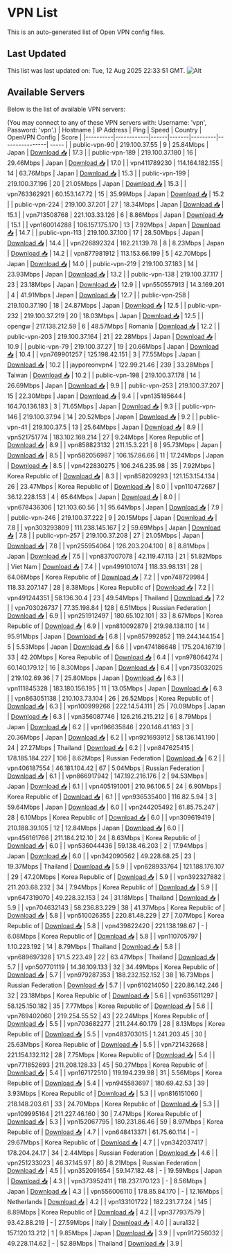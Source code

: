 # VPN List

This is an auto-generated list of Open VPN config files.

## Last Updated

This list was last updated on: Tue, 12 Aug 2025 22:33:51 GMT.
![Alt](https://repobeats.axiom.co/api/embed/186b98318ef1479477931607c1ad7d823f12451f.svg "Repobeats analytics image")

## Available Servers

Below is the list of available VPN servers:

(You may connect to any of these VPN servers with: Username: 'vpn', Password: 'vpn'.)
| Hostname | IP Address | Ping | Speed | Country | OpenVPN Config | Score |
|----------|------------|------|-------|---------|----------------| ----- |
| public-vpn-90 | 219.100.37.55 | 9 | 25.84Mbps | Japan | [Download 📥](./configs/server_0_JP.ovpn) | 17.3 |
| public-vpn-189 | 219.100.37.180 | 16 | 29.46Mbps | Japan | [Download 📥](./configs/server_1_JP.ovpn) | 17.0 |
| vpn411789230 | 114.164.182.155 | 14 | 63.76Mbps | Japan | [Download 📥](./configs/server_2_JP.ovpn) | 15.3 |
| public-vpn-199 | 219.100.37.196 | 20 | 21.05Mbps | Japan | [Download 📥](./configs/server_3_JP.ovpn) | 15.3 |
| vpn763362921 | 60.153.147.72 | 15 | 35.99Mbps | Japan | [Download 📥](./configs/server_4_JP.ovpn) | 15.2 |
| public-vpn-224 | 219.100.37.201 | 27 | 18.34Mbps | Japan | [Download 📥](./configs/server_5_JP.ovpn) | 15.1 |
| vpn713508768 | 221.103.33.126 | 6 | 8.86Mbps | Japan | [Download 📥](./configs/server_6_JP.ovpn) | 15.1 |
| vpn160014288 | 106.157.175.170 | 13 | 7.92Mbps | Japan | [Download 📥](./configs/server_7_JP.ovpn) | 14.7 |
| public-vpn-113 | 219.100.37.100 | 17 | 28.50Mbps | Japan | [Download 📥](./configs/server_8_JP.ovpn) | 14.4 |
| vpn226892324 | 182.21.139.78 | 8 | 8.23Mbps | Japan | [Download 📥](./configs/server_9_JP.ovpn) | 14.2 |
| vpn877981912 | 113.153.66.199 | 5 | 42.70Mbps | Japan | [Download 📥](./configs/server_10_JP.ovpn) | 14.0 |
| public-vpn-219 | 219.100.37.183 | 14 | 23.93Mbps | Japan | [Download 📥](./configs/server_11_JP.ovpn) | 13.2 |
| public-vpn-138 | 219.100.37.117 | 23 | 23.18Mbps | Japan | [Download 📥](./configs/server_12_JP.ovpn) | 12.9 |
| vpn550557913 | 14.3.169.201 | 4 | 41.91Mbps | Japan | [Download 📥](./configs/server_13_JP.ovpn) | 12.7 |
| public-vpn-258 | 219.100.37.190 | 18 | 24.87Mbps | Japan | [Download 📥](./configs/server_14_JP.ovpn) | 12.5 |
| public-vpn-232 | 219.100.37.219 | 20 | 18.03Mbps | Japan | [Download 📥](./configs/server_15_JP.ovpn) | 12.5 |
| opengw | 217.138.212.59 | 6 | 48.57Mbps | Romania | [Download 📥](./configs/server_16_RO.ovpn) | 12.2 |
| public-vpn-203 | 219.100.37.164 | 21 | 22.28Mbps | Japan | [Download 📥](./configs/server_17_JP.ovpn) | 10.9 |
| public-vpn-79 | 219.100.37.27 | 19 | 20.66Mbps | Japan | [Download 📥](./configs/server_18_JP.ovpn) | 10.4 |
| vpn769901257 | 125.198.42.151 | 3 | 77.55Mbps | Japan | [Download 📥](./configs/server_19_JP.ovpn) | 10.2 |
| jayporeonvpn4 | 122.99.21.46 | 239 | 33.28Mbps | Taiwan | [Download 📥](./configs/server_20_TW.ovpn) | 10.2 |
| public-vpn-198 | 219.100.37.178 | 14 | 26.69Mbps | Japan | [Download 📥](./configs/server_21_JP.ovpn) | 9.9 |
| public-vpn-253 | 219.100.37.207 | 15 | 22.30Mbps | Japan | [Download 📥](./configs/server_22_JP.ovpn) | 9.4 |
| vpn135185644 | 164.70.136.183 | 3 | 71.65Mbps | Japan | [Download 📥](./configs/server_23_JP.ovpn) | 9.3 |
| public-vpn-146 | 219.100.37.94 | 14 | 20.52Mbps | Japan | [Download 📥](./configs/server_24_JP.ovpn) | 9.2 |
| public-vpn-41 | 219.100.37.5 | 13 | 25.64Mbps | Japan | [Download 📥](./configs/server_25_JP.ovpn) | 8.9 |
| vpn521751774 | 183.102.169.214 | 27 | 9.24Mbps | Korea Republic of | [Download 📥](./configs/server_26_KR.ovpn) | 8.9 |
| vpn858823132 | 211.15.3.221 | 8 | 95.73Mbps | Japan | [Download 📥](./configs/server_27_JP.ovpn) | 8.5 |
| vpn582056987 | 106.157.86.66 | 11 | 17.24Mbps | Japan | [Download 📥](./configs/server_28_JP.ovpn) | 8.5 |
| vpn422830275 | 106.246.235.98 | 35 | 7.92Mbps | Korea Republic of | [Download 📥](./configs/server_29_KR.ovpn) | 8.3 |
| vpn858209293 | 121.153.154.134 | 26 | 23.47Mbps | Korea Republic of | [Download 📥](./configs/server_30_KR.ovpn) | 8.0 |
| vpn110472687 | 36.12.228.153 | 4 | 65.64Mbps | Japan | [Download 📥](./configs/server_31_JP.ovpn) | 8.0 |
| vpn678436306 | 121.103.60.56 | 1 | 95.64Mbps | Japan | [Download 📥](./configs/server_32_JP.ovpn) | 7.9 |
| public-vpn-246 | 219.100.37.222 | 9 | 20.15Mbps | Japan | [Download 📥](./configs/server_33_JP.ovpn) | 7.8 |
| vpn303293809 | 111.238.145.167 | 2 | 59.69Mbps | Japan | [Download 📥](./configs/server_34_JP.ovpn) | 7.8 |
| public-vpn-257 | 219.100.37.208 | 27 | 21.05Mbps | Japan | [Download 📥](./configs/server_35_JP.ovpn) | 7.8 |
| vpn255954064 | 126.203.204.100 | 8 | 8.81Mbps | Japan | [Download 📥](./configs/server_36_JP.ovpn) | 7.5 |
| vpn837007078 | 42.119.47.113 | 21 | 51.82Mbps | Viet Nam | [Download 📥](./configs/server_37_VN.ovpn) | 7.4 |
| vpn499101074 | 118.33.98.131 | 28 | 64.06Mbps | Korea Republic of | [Download 📥](./configs/server_38_KR.ovpn) | 7.2 |
| vpn748729984 | 118.33.207.147 | 28 | 8.38Mbps | Korea Republic of | [Download 📥](./configs/server_39_KR.ovpn) | 7.2 |
| vpn491244351 | 58.136.30.4 | 23 | 49.54Mbps | Thailand | [Download 📥](./configs/server_40_TH.ovpn) | 7.2 |
| vpn703026737 | 77.35.198.84 | 128 | 6.51Mbps | Russian Federation | [Download 📥](./configs/server_41_RU.ovpn) | 6.9 |
| vpn251912497 | 180.65.102.101 | 33 | 8.67Mbps | Korea Republic of | [Download 📥](./configs/server_42_KR.ovpn) | 6.9 |
| vpn810092879 | 219.98.138.110 | 14 | 95.91Mbps | Japan | [Download 📥](./configs/server_43_JP.ovpn) | 6.8 |
| vpn857992852 | 119.244.144.154 | 5 | 5.53Mbps | Japan | [Download 📥](./configs/server_44_JP.ovpn) | 6.6 |
| vpn474186648 | 175.204.167.19 | 33 | 42.20Mbps | Korea Republic of | [Download 📥](./configs/server_45_KR.ovpn) | 6.4 |
| vpn978064274 | 60.140.179.12 | 16 | 8.30Mbps | Japan | [Download 📥](./configs/server_46_JP.ovpn) | 6.4 |
| vpn735032025 | 219.102.69.36 | 7 | 25.80Mbps | Japan | [Download 📥](./configs/server_47_JP.ovpn) | 6.3 |
| vpn111845328 | 183.180.156.195 | 11 | 13.05Mbps | Japan | [Download 📥](./configs/server_48_JP.ovpn) | 6.3 |
| vpn863051138 | 210.103.73.104 | 26 | 26.52Mbps | Korea Republic of | [Download 📥](./configs/server_49_KR.ovpn) | 6.3 |
| vpn100999266 | 222.14.54.111 | 25 | 70.09Mbps | Japan | [Download 📥](./configs/server_50_JP.ovpn) | 6.3 |
| vpn356087746 | 126.216.215.212 | 6 | 8.79Mbps | Japan | [Download 📥](./configs/server_51_JP.ovpn) | 6.2 |
| vpn196635846 | 220.146.41.163 | 3 | 20.36Mbps | Japan | [Download 📥](./configs/server_52_JP.ovpn) | 6.2 |
| vpn921693912 | 58.136.141.190 | 24 | 27.27Mbps | Thailand | [Download 📥](./configs/server_53_TH.ovpn) | 6.2 |
| vpn847625415 | 178.185.184.227 | 106 | 8.62Mbps | Russian Federation | [Download 📥](./configs/server_54_RU.ovpn) | 6.2 |
| vpn406187554 | 46.181.104.42 | 67 | 5.04Mbps | Russian Federation | [Download 📥](./configs/server_55_RU.ovpn) | 6.1 |
| vpn866917942 | 147.192.216.176 | 2 | 94.53Mbps | Japan | [Download 📥](./configs/server_56_JP.ovpn) | 6.1 |
| vpn405191001 | 210.96.106.5 | 24 | 6.90Mbps | Korea Republic of | [Download 📥](./configs/server_57_KR.ovpn) | 6.1 |
| vpn936535400 | 116.82.5.94 | 3 | 59.64Mbps | Japan | [Download 📥](./configs/server_58_JP.ovpn) | 6.0 |
| vpn244205492 | 61.85.75.247 | 28 | 6.10Mbps | Korea Republic of | [Download 📥](./configs/server_59_KR.ovpn) | 6.0 |
| vpn309619419 | 210.188.39.105 | 12 | 12.84Mbps | Japan | [Download 📥](./configs/server_60_JP.ovpn) | 6.0 |
| vpn456161766 | 211.184.212.10 | 24 | 8.63Mbps | Korea Republic of | [Download 📥](./configs/server_61_KR.ovpn) | 6.0 |
| vpn536044436 | 59.138.46.203 | 2 | 17.94Mbps | Japan | [Download 📥](./configs/server_62_JP.ovpn) | 6.0 |
| vpn342090562 | 49.228.68.25 | 23 | 19.37Mbps | Thailand | [Download 📥](./configs/server_63_TH.ovpn) | 5.9 |
| vpn628933764 | 121.188.176.107 | 29 | 47.20Mbps | Korea Republic of | [Download 📥](./configs/server_64_KR.ovpn) | 5.9 |
| vpn392327882 | 211.203.68.232 | 34 | 7.94Mbps | Korea Republic of | [Download 📥](./configs/server_65_KR.ovpn) | 5.9 |
| vpn647319070 | 49.228.32.153 | 24 | 31.18Mbps | Thailand | [Download 📥](./configs/server_66_TH.ovpn) | 5.9 |
| vpn704632143 | 58.236.83.229 | 38 | 41.37Mbps | Korea Republic of | [Download 📥](./configs/server_67_KR.ovpn) | 5.8 |
| vpn510026355 | 220.81.48.229 | 27 | 7.07Mbps | Korea Republic of | [Download 📥](./configs/server_68_KR.ovpn) | 5.8 |
| vpn439822420 | 221.138.198.67 | - | 6.08Mbps | Korea Republic of | [Download 📥](./configs/server_69_KR.ovpn) | 5.8 |
| vpn110705797 | 1.10.223.192 | 14 | 8.79Mbps | Thailand | [Download 📥](./configs/server_70_TH.ovpn) | 5.8 |
| vpn689697328 | 171.5.223.49 | 22 | 63.47Mbps | Thailand | [Download 📥](./configs/server_71_TH.ovpn) | 5.7 |
| vpn507701119 | 14.36.109.133 | 32 | 34.49Mbps | Korea Republic of | [Download 📥](./configs/server_72_KR.ovpn) | 5.7 |
| vpn979287353 | 188.232.152.152 | 38 | 16.73Mbps | Russian Federation | [Download 📥](./configs/server_73_RU.ovpn) | 5.7 |
| vpn610214050 | 220.86.142.246 | 32 | 23.18Mbps | Korea Republic of | [Download 📥](./configs/server_74_KR.ovpn) | 5.6 |
| vpn635611297 | 58.125.150.182 | 35 | 7.77Mbps | Korea Republic of | [Download 📥](./configs/server_75_KR.ovpn) | 5.6 |
| vpn769402060 | 219.254.55.52 | 43 | 22.24Mbps | Korea Republic of | [Download 📥](./configs/server_76_KR.ovpn) | 5.5 |
| vpn703682277 | 211.244.60.179 | 28 | 8.13Mbps | Korea Republic of | [Download 📥](./configs/server_77_KR.ovpn) | 5.5 |
| vpn483703015 | 1.241.203.45 | 30 | 25.63Mbps | Korea Republic of | [Download 📥](./configs/server_78_KR.ovpn) | 5.5 |
| vpn721432668 | 221.154.132.112 | 28 | 7.75Mbps | Korea Republic of | [Download 📥](./configs/server_79_KR.ovpn) | 5.4 |
| vpn771852693 | 211.208.128.33 | 45 | 50.27Mbps | Korea Republic of | [Download 📥](./configs/server_80_KR.ovpn) | 5.4 |
| vpn167172510 | 119.194.239.98 | 31 | 5.56Mbps | Korea Republic of | [Download 📥](./configs/server_81_KR.ovpn) | 5.4 |
| vpn945583697 | 180.69.42.53 | 39 | 3.93Mbps | Korea Republic of | [Download 📥](./configs/server_82_KR.ovpn) | 5.3 |
| vpn816151060 | 218.148.203.61 | 33 | 24.70Mbps | Korea Republic of | [Download 📥](./configs/server_83_KR.ovpn) | 5.3 |
| vpn109995164 | 211.227.46.160 | 30 | 7.47Mbps | Korea Republic of | [Download 📥](./configs/server_84_KR.ovpn) | 5.3 |
| vpn152067795 | 180.231.86.46 | 59 | 8.97Mbps | Korea Republic of | [Download 📥](./configs/server_85_KR.ovpn) | 4.7 |
| vpn648413371 | 61.75.60.114 | - | 29.67Mbps | Korea Republic of | [Download 📥](./configs/server_86_KR.ovpn) | 4.7 |
| vpn342037417 | 178.204.24.17 | 34 | 2.44Mbps | Russian Federation | [Download 📥](./configs/server_87_RU.ovpn) | 4.6 |
| vpn251233023 | 46.37.145.97 | 80 | 8.21Mbps | Russian Federation | [Download 📥](./configs/server_88_RU.ovpn) | 4.5 |
| vpn352091654 | 59.147.182.48 | - | 19.59Mbps | Japan | [Download 📥](./configs/server_89_JP.ovpn) | 4.3 |
| vpn373952411 | 118.237.170.123 | - | 8.56Mbps | Japan | [Download 📥](./configs/server_90_JP.ovpn) | 4.3 |
| vpn556006110 | 178.85.84.170 | - | 12.16Mbps | Netherlands | [Download 📥](./configs/server_91_NL.ovpn) | 4.2 |
| vpn133101722 | 182.231.77.24 | 145 | 8.89Mbps | Korea Republic of | [Download 📥](./configs/server_92_KR.ovpn) | 4.2 |
| vpn377937579 | 93.42.88.219 | - | 27.59Mbps | Italy | [Download 📥](./configs/server_93_IT.ovpn) | 4.0 |
| aura132 | 157.120.13.212 | 1 | 9.85Mbps | Japan | [Download 📥](./configs/server_94_JP.ovpn) | 3.9 |
| vpn917256032 | 49.228.114.62 | - | 52.89Mbps | Thailand | [Download 📥](./configs/server_95_TH.ovpn) | 3.9 |
